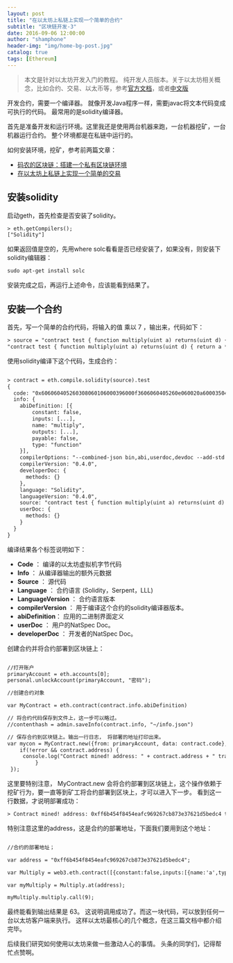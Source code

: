 ```yaml
---
layout: post
title: "在以太坊上私链上实现一个简单的合约"
subtitle: "区块链开发-3"
date: 2016-09-06 12:00:00
author: "shamphone"
header-img: "img/home-bg-post.jpg"
catalog: true
tags: [Ethereum]
---
```


> 本文是针对以太坊开发入门的教程。 纯开发人员版本。关于以太坊相关概念，比如合约、交易、以太币等，参考[官方文档](https://github.com/ethereum/go-ethereum/wiki/Contracts-and-Transactions)，或者[中文版](http://wangxiaoming.com/blog/archives/)

开发合约，需要一个编译器。 就像开发Java程序一样，需要javac将文本代码变成可执行的代码。 最常用的是solidity编译器。

首先是准备开发和运行环境。这里我还是使用两台机器来跑，一台机器挖矿，一台机器运行合约。 整个环境都是在私链中运行的。 

如何安装环境，挖矿，参考前两篇文章：

- [码农的区块链：搭建一个私有区块链环境](http://blog.lixf.cn/essay/2016/09/02/ethereum-1/)
- [在以太坊上私链上实现一个简单的交易](http://blog.lixf.cn/essay/2016/09/04/ethereum-2/)

##  安装solidity

启动geth，首先检查是否安装了solidity。

```hbs
> eth.getCompilers();
["Solidity"]
```

如果返回值是空的，先用where solc看看是否已经安装了，如果没有，则安装下solidity编辑器：

```hbs
sudo apt-get install solc
```

安装完成之后，再运行上述命令，应该能看到结果了。 


## 安装一个合约

首先，写一个简单的合约代码，将输入的值 乘以 7 ，输出来，代码如下：

```hbs
> source = "contract test { function multiply(uint a) returns(uint d) { return a * 7; } }"
"contract test { function multiply(uint a) returns(uint d) { return a * 7; } }"
```

使用solidity编译下这个代码，生成合约：

```hbs

> contract = eth.compile.solidity(source).test
{
  code: "0x606060405260308060106000396000f3606060405260e060020a6000350463c6888fa18114601c575b6002565b346002576007600435026060908152602090f3",
  info: {
    abiDefinition: [{
        constant: false,
        inputs: [...],
        name: "multiply",
        outputs: [...],
        payable: false,
        type: "function"
    }],
    compilerOptions: "--combined-json bin,abi,userdoc,devdoc --add-std --optimize",
    compilerVersion: "0.4.0",
    developerDoc: {
      methods: {}
    },
    language: "Solidity",
    languageVersion: "0.4.0",
    source: "contract test { function multiply(uint a) returns(uint d) { return a * 7; } }",
    userDoc: {
      methods: {}
    }
  }
}

```

编译结果各个标签说明如下：

- **Code** ： 编译的以太坊虚拟机字节代码
- **Info** ： 从编译器输出的额外元数据
- **Source** ： 源代码
- **Language** ： 合约语言 (Solidity，Serpent，LLL)
- **LanguageVersion** ： 合约语言版本
- **compilerVersion** ： 用于编译这个合约的solidity编译器版本。
- **abiDefinition**： 应用的二进制界面定义
- **userDoc** ： 用户的NatSpec Doc。
- **developerDoc** ： 开发者的NatSpec Doc。

 创建合约并将合约部署到区块链上：

```hbs

//打开账户
primaryAccount = eth.accounts[0];
personal.unlockAccount(primaryAccount, "密码");

//创建合约对象

var MyContract = eth.contract(contract.info.abiDefinition)

// 将合约代码保存到文件上，这一步可以略过。 
//contenthash = admin.saveInfo(contract.info, "~/info.json")

// 保存合约到区块链上。输出一行日志， 将部署的地址打印出来。 
var mycon = MyContract.new({from: primaryAccount, data: contract.code}, function(error, contract){
	if(!error && contract.address) {
	 console.log("Contract mined! address: " + contract.address + " transactionHash: " + contract.transactionHash);
		 }
 });

```

这里要特别注意， MyContract.new 会将合约部署到区块链上，这个操作依赖于挖矿行为，要一直等到矿工将合约部署到区块上，才可以进入下一步。
看到这一行数据，才说明部署成功：

```hbs
> Contract mined! address: 0xff6b454f8454eafc969267cb873e37621d5bedc4 transactionHash: 0xffec10839c9939b2fdd23f2bb9156cf513e239b0862e53fa067f8c116e75cb21
```

特别注意这里的address，这是合约的部署地址，下面我们要用到这个地址：

```hbs

//合约的部署地址；

var address = "0xff6b454f8454eafc969267cb873e37621d5bedc4";

var Multiply = web3.eth.contract([{constant:false,inputs:[{name:'a',type:'uint256'}],name:'multiply',outputs:[{name:'d',type:'uint256'}],type:'function'}]);

var myMultiply = Multiply.at(address);

myMultiply.multiply.call(9);

```

最终能看到输出结果是 63。 这说明调用成功了。而这一块代码，可以放到任何一台以太坊客户端来执行。 这样以太坊最核心的几个概念，在这三篇文档中都介绍完毕。 

后续我们研究如何使用以太坊来做一些激动人心的事情。 头条的同学们，记得帮忙点赞啊。 

